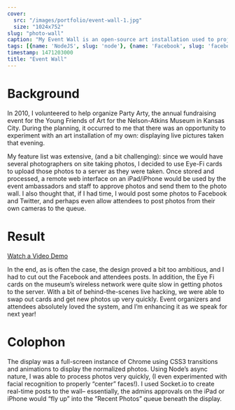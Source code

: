 ```yaml
---
cover:
  src: "/images/portfolio/event-wall-1.jpg"
  size: "1024x752"
slug: "photo-wall"
caption: "My Event Wall is an open-source art installation used to project photos uploaded to a Facebook Event in real time."
tags: [{name: 'NodeJS', slug: 'node'}, {name: 'Facebook', slug: 'facebook'}]
timestamp: 1471203000
title: "Event Wall"
---
```


# Background

In 2010, I volunteered to help organize Party Arty, the annual fundraising event for the Young Friends of Art for the Nelson-Atkins Museum in Kansas City. During the planning, it occurred to me that there was an opportunity to experiment with an art installation of my own: displaying live pictures taken that evening.

My feature list was extensive, (and a bit challenging): since we would have several photographers on site taking photos, I decided to use Eye-Fi cards to upload those photos to a server as they were taken. Once stored and processed, a remote web interface on an iPad/iPhone would be used by the event ambassadors and staff to approve photos and send them to the photo wall. I also thought that, if I had time, I would post some photos to Facebook and Twitter, and perhaps even allow attendees to post photos from their own cameras to the queue.

# Result

[Watch a Video Demo](http://www.youtube.com/watch?v=VZLN7TtUVx4)

In the end, as is often the case, the design proved a bit too ambitious, and I had to cut out the Facebook and attendees posts. In addition, the Eye Fi cards on the museum’s wireless network were quite slow in getting photos to the server. With a bit of behind-the-scenes live hacking, we were able to swap out cards and get new photos up very quickly. Event organizers and attendees absolutely loved the system, and I’m enhancing it as we speak for next year!

# Colophon

The display was a full-screen instance of Chrome using CSS3 transitions and animations to display the normalized photos. Using Node’s async nature, I was able to process photos very quickly, (I even experimented with facial recognition to properly “center” faces!). I used Socket.io to create real-time posts to the wall– essentially, the admins approvals on the iPad or iPhone would “fly up” into the “Recent Photos” queue beneath the display.
